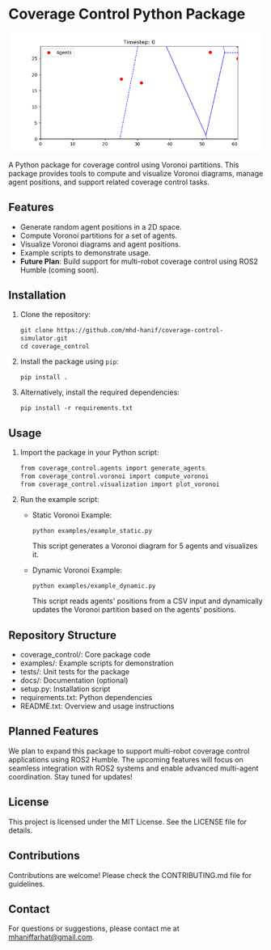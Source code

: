 Coverage Control Python Package
================================

![Voronoi Example](output/dynamic_voronoi_example.gif)

A Python package for coverage control using Voronoi partitions. This package provides tools to compute and visualize Voronoi diagrams, manage agent positions, and support related coverage control tasks.

Features
--------
- Generate random agent positions in a 2D space.
- Compute Voronoi partitions for a set of agents.
- Visualize Voronoi diagrams and agent positions.
- Example scripts to demonstrate usage.
- **Future Plan**: Build support for multi-robot coverage control using ROS2 Humble (coming soon).


Installation
------------
1. Clone the repository:

   ```
   git clone https://github.com/mhd-hanif/coverage-control-simulator.git
   cd coverage_control
   ```

2. Install the package using `pip`:

   ```
   pip install .
   ```

3. Alternatively, install the required dependencies:

   ```
   pip install -r requirements.txt
   ```

Usage
-----
1. Import the package in your Python script:

   ```
   from coverage_control.agents import generate_agents
   from coverage_control.voronoi import compute_voronoi
   from coverage_control.visualization import plot_voronoi
   ```

2. Run the example script:

   - Static Voronoi Example:
     ```
     python examples/example_static.py
     ```
     This script generates a Voronoi diagram for 5 agents and visualizes it.

   - Dynamic Voronoi Example:
     ```
     python examples/example_dynamic.py
     ```
     This script reads agents' positions from a CSV input and dynamically updates the Voronoi partition based on the agents' positions.

Repository Structure
--------------------
- coverage_control/: Core package code
- examples/: Example scripts for demonstration
- tests/: Unit tests for the package
- docs/: Documentation (optional)
- setup.py: Installation script
- requirements.txt: Python dependencies
- README.txt: Overview and usage instructions

Planned Features
----------------
We plan to expand this package to support multi-robot coverage control applications using ROS2 Humble. The upcoming features will focus on seamless integration with ROS2 systems and enable advanced multi-agent coordination. Stay tuned for updates!

License
-------
This project is licensed under the MIT License. See the LICENSE file for details.

Contributions
-------------
Contributions are welcome! Please check the CONTRIBUTING.md file for guidelines.

Contact
-------
For questions or suggestions, please contact me at mhaniffarhat@gmail.com.


